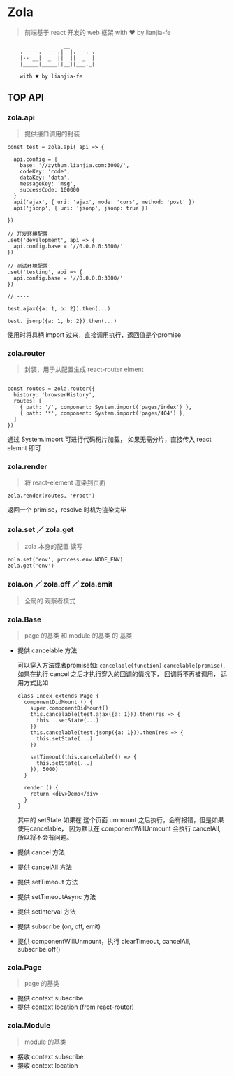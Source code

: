 # Zola

> 前端基于 react 开发的 web 框架
> with ♥︎ by lianjia-fe

```
                  __
    .-----.-----.|  |.---.-.
    |-- __|  _  ||  ||  _  |
    |_____|_____||__||___._|

    with ♥︎ by lianjia-fe
```

## TOP API

### zola.api

> 提供接口调用的封装

```
const test = zola.api( api => {

  api.config = {
    base: '//zythum.lianjia.com:3000/',
    codeKey: 'code',
    dataKey: 'data',
    messageKey: 'msg',
    successCode: 100000
  }
  api('ajax', { uri: 'ajax', mode: 'cors', method: 'post' })
  api('jsonp', { uri: 'jsonp', jsonp: true })

})

// 开发环境配置
.set('development', api => {
  api.config.base = '//0.0.0.0:3000/'
})

// 测试环境配置
.set('testing', api => {
  api.config.base = '//0.0.0.0:3000/'
})

// ----

test.ajax({a: 1, b: 2}).then(...)

test. jsonp({a: 1, b: 2}).then(...)

```
使用时将具柄 import 过来，直接调用执行，返回值是个promise


### zola.router

> 封装，用于从配置生成 react-router elment

```

const routes = zola.router({
  history: 'browserHistory',
  routes: [
    { path: '/', component: System.import('pages/index') },
    { path: '*', component: System.import('pages/404') },
  ]
})

```
通过 System.import 可进行代码粉片加载，
如果无需分片，直接传入 react elemnt 即可


### zola.render

> 将 react-element 渲染到页面

```
zola.render(routes, '#root')
```
返回一个 primise，resolve 时机为渲染完毕


### zola.set ／ zola.get
> zola 本身的配置 读写

```
zola.set('env', process.env.NODE_ENV)
zola.get('env')
```

### zola.on ／ zola.off ／ zola.emit

> 全局的 观察者模式


### zola.Base

> page 的基类 和  module 的基类 的 基类

+ 提供 cancelable 方法

    可以穿入方法或者promise如: `cancelable(function)` `cancelable(promise)`,
    如果在执行 cancel 之后才执行穿入的回调的情况下， 回调将不再被调用，
    运用方式比如

    ```
    class Index extends Page {
      componentDidMount () {
        super.componentDidMount()
        this.cancelable(test.ajax({a: 1})).then(res => {
          this  .setState(...)
        })
        this.cancelable(test.jsonp({a: 1})).then(res => {
          this.setState(...)
        })

        setTimeout(this.cancelable(() => {
          this.setState(...)
        }), 5000)
      }

      render () {
        return <div>Demo</div>
      }
    }
    ```
    其中的 setState 如果在 这个页面 ummount 之后执行，会有报错，但是如果使用cancelable，
    因为默认在 componentWillUnmount 会执行 cancelAll, 所以将不会有问题。


+ 提供 cancel 方法
+ 提供 cancelAll 方法

+ 提供 setTimeout 方法
+ 提供 setTimeoutAsync 方法
+ 提供 setInterval 方法
+ 提供 subscribe (on, off, emit)

+ 提供 componentWillUnmount，执行 clearTimeout, cancelAll, subscribe.off()

### zola.Page

> page 的基类

+ 提供 context subscribe
+ 提供 context location (from react-router)

### zola.Module

> module 的基类

+ 接收 context subscribe
+ 接收 context location
